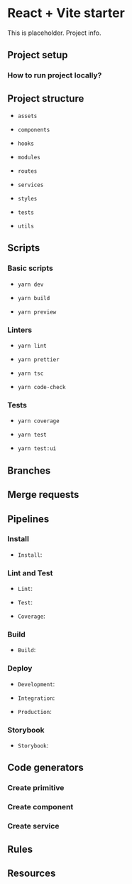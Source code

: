 # React + Vite starter

This is placeholder. Project info.

## Project setup

### How to run project locally?

## Project structure

* `assets`

* `components`

* `hooks`

* `modules`

* `routes`

* `services`

* `styles`

* `tests`

* `utils`

## Scripts

### Basic scripts

* `yarn dev`

* `yarn build`

* `yarn preview`

### Linters

* `yarn lint`

* `yarn prettier`

* `yarn tsc`

* `yarn code-check`

### Tests

* `yarn coverage`

* `yarn test`

* `yarn test:ui`

## Branches

## Merge requests

## Pipelines

### Install

* `Install`:

### Lint and Test

* `Lint`:

* `Test`:

* `Coverage`:

### Build

* `Build`:

### Deploy

* `Development`:

* `Integration`:

* `Production`:

### Storybook

* `Storybook`:

## Code generators

### Create primitive

### Create component

### Create service

## Rules

## Resources
